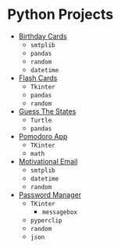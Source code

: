 # Python Projects
- [Birthday Cards](./BirthdayCards/main.py)
    - `smtplib`
    - `pandas`
    - `random`
    - `datetime`
- [Flash Cards](./FlashCards/flashy/main.py)
    - `Tkinter`
    - `pandas`
    - `random`
- [Guess The States](./GuessTheStates/GUESSTHESTATES.md)
    - `Turtle`
    - `pandas`
- [Pomodoro App](./PomodoroApp/PomodoroApp.md)
    - `TKinter`
    - `math`
- [Motivational Email](./MotivationalEmails/main.py)
    - `smtplib`
    - `datetime`
    - `random`
- [Password Manager](./PasswordManager/main.py)
    - `TKinter`
        - `messagebox`
    - `pyperclip`
    - `random`
    - `json`